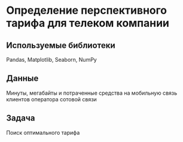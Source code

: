# Определение перспективного тарифа для телеком компании


## Используемые библиотеки
Pandas, Matplotlib, Seaborn, NumPy


## Данные

Минуты, мегабайты и потраченные средства на мобильную связь клиентов оператора сотовой связи 


## Задача

Поиск оптимального тарифа


